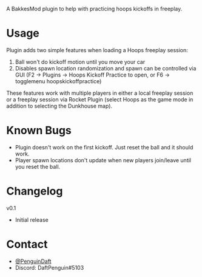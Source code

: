 A BakkesMod plugin to help with practicing hoops kickoffs in freeplay.

# Usage

Plugin adds two simple features when loading a Hoops freeplay session:
1. Ball won't do kickoff motion until you move your car
2. Disables spawn location randomization and spawn can be controlled via GUI (F2 -> Plugins -> Hoops Kickoff Practice to open, or F6 -> togglemenu hoopskickoffpractice)

These features work with multiple players in either a local freeplay session or a freeplay session via Rocket Plugin (select Hoops as the game mode in addition to selecting the Dunkhouse map).

# Known Bugs

* Plugin doesn't work on the first kickoff. Just reset the ball and it should work.
* Player spawn locations don't update when new players join/leave until you reset the ball.

# Changelog

v0.1
* Initial release

# Contact

* [@PenguinDaft](twitter.com/PenguinDaft)
* Discord: DaftPenguin#5103